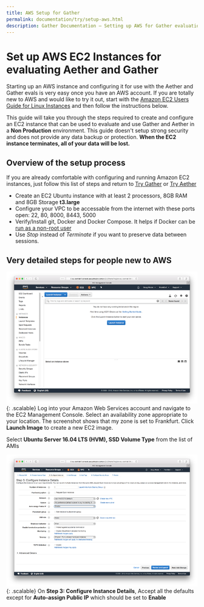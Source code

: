 ```yaml
---
title: AWS Setup for Gather
permalink: documentation/try/setup-aws.html
description: Gather Documentation – Setting up AWS for Gather evaluation
---
```

# Set up AWS EC2 Instances for evaluating Aether and Gather
Starting up an AWS instance and configuring it for use with the Aether and Gather evals is very easy once you have an AWS account.  If you are totally new to AWS and would like to try it out, start with the [Amazon EC2 Users Guide for Linux Instances](https://docs.aws.amazon.com/AWSEC2/latest/UserGuide/concepts.html) and then follow the instructions below.

This guide will take you through the steps required to create and configure an EC2 instance that can be used to evaluate and use Gather and Aether in a **Non Production** environment.  This guide doesn't setup strong security and does not provide any data backup or protection.  **When the EC2 instance terminates, all of your data will be lost.**   

## Overview of the setup process
If you are already comfortable with configuring and running Amazon EC2 instances, just follow this list of steps and return to [Try Gather](/documentation/try/index#quick-test) or [Try Aether](https://aether.ehealthafrica.org/documentation/try/index.html#quick-test)
* Create an EC2 Ubuntu instance with at least 2 processors, 8GB RAM and 8GB Storage **t3.large**
* Configure your VPC to be accessable from the internet with these ports open: 22, 80, 8000, 8443, 5000
* Verify/Install git, Docker and Docker Compose. It helps if Docker can be [run as a non-root user](https://docs.docker.com/install/linux/linux-postinstall/)
* Use *Stop* instead of *Terminate* if you want to preserve data between sessions.

## Very detailed steps for people new to AWS
![AWS EC2 Launch](/images/aws-ec2-launch.png){: .scalable}
Log into your Amazon Web Services account and navigate to the EC2 Management Console.  Select an availability zone appropriate to your location. The screenshot shows that my zone is set to Frankfurt. Click **Launch Image** to create a new EC2 image.

Select **Ubuntu Server 16.04 LTS (HVM), SSD Volume Type** from the list of AMIs

![AWS EC2 Launch](/images/aws-ec2-step3.png){: .scalable}
On **Step 3: Configure Instance Details**, Accept all the defaults except for **Auto-assign Public IP** which should be set to **Enable**



